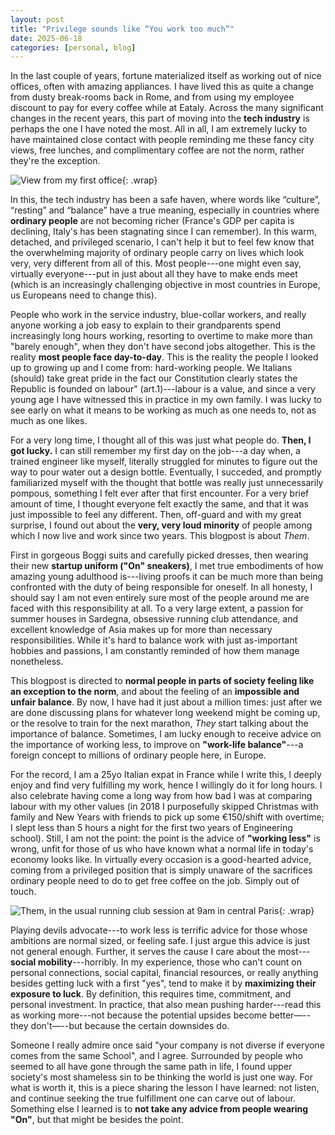 ```yaml
---
layout: post
title: "Privilege sounds like “You work too much”"
date: 2025-06-18
categories: [personal, blog]
---
```

In the last couple of years, fortune materialized itself as working out of nice offices, often with amazing appliances. I have lived this as quite a change from dusty break-rooms back in Rome, and from using my employee discount to pay for every coffee while at Eataly. 
Across the many significant changes in the recent years, this part of moving into the **tech industry** is perhaps the one I have noted the most. 
All in all, I am extremely lucky to have maintained close contact with people reminding me these fancy city views, free lunches, and complimentary coffee are not the norm, rather they're the exception.

![View from my first office](/assets/img/blogposts/milan.png){: .wrap}

In this, the tech industry has been a safe haven, where words like “culture”, “resting” and “balance” have a true meaning, especially in countries where **ordinary people** are not becoming richer (France's GDP per capita is declining, Italy's has been stagnating since I can remember). 
In this warm, detached, and privileged scenario, I can't help it but to feel few know that the overwhelming majority of ordinary people carry on lives which look very, very different from all of this. 
Most people---one might even say, virtually everyone---put in just about all they have to make ends meet (which is an increasingly challenging objective in most countries in Europe, us Europeans need to change this).

People who work in the service industry, blue-collar workers, and really anyone working a job easy to explain to their grandparents spend increasingly long hours working, resorting to overtime to make more than "barely enough", when they don't have second jobs altogether.
This is the reality **most people face day-to-day**. This is the reality the people I looked up to growing up and I come from: hard-working people. 
We Italians (should) take great pride in the fact our Constitution clearly states the Republic is founded on labour" (art.1)---labour is a value, and since a very young age I have witnessed this in practice in my own family. 
I was lucky to see early on what it means to be working as much as one needs to, not as much as one likes.

<!-- ![Myself and my Nonno: a man who would wake up at 2am regularly to go to work, well into his 70s.](/assets/img/blogposts/meandnonno.png){: .wrap-left} -->

For a very long time, I thought all of this was just what people do. **Then, I got lucky.**  I can still remember my first day on the job---a day when, a trained engineer like myself, literally struggled for minutes to figure out the way to pour water out a design bottle. Eventually, I succeded, and promptly familiarized myself with the thought that bottle was really just unnecessarily pompous, something I felt ever after that first encounter. 
For a very brief amount of time, I thought everyone felt exactly the same, and that it was just impossible to feel any different. 
Then, off-guard and with my great surprise, I found out about the **very, very loud minority** of people among which I now live and work since two years. This blogpost is about *Them*.

First in gorgeous Boggi suits and carefully picked dresses, then wearing their new **startup uniform ("On" sneakers)**, I met true embodiments of how amazing young adulthood is---living proofs it can be much more than being confronted with the duty of being responsible for oneself.
In all honesty, I should say I am not even entirely sure most of the people around me are faced with this responsibility at all.
To a very large extent, a passion for summer houses in Sardegna, obsessive running club attendance, and excellent knowledge of Asia makes up for more than necessary responsibilities.
While it's hard to balance work with just as-important hobbies and passions, I am constantly reminded of how them manage nonetheless.

This blogpost is directed to **normal people in parts of society feeling like an exception to the norm**, and about the feeling of an **impossible and unfair balance**.
By now, I have had it just about a million times: just after we are done discussing plans for whatever long weekend might be coming up, or the resolve to train for the next marathon, *They* start talking about the importance of balance. Sometimes, I am lucky enough to receive advice on the importance of working less, to improve on **"work-life balance"**---a foreign concept to millions of ordinary people here, in Europe.

For the record, I am a 25yo Italian expat in France while I write this, I deeply enjoy and find very fulfilling my work, hence I willingly do it for long hours. 
I also celebrate having come a long way from how bad I was at comparing labour with my other values (in 2018 I purposefully skipped Christmas with family and New Years with friends to pick up some €150/shift with overtime; I slept less than 5 hours a night for the first two years of Engineering school). 
Still, I am not the point: the point is the advice of **"working less"** is wrong, unfit for those of us who have known what a normal life in today's economy looks like. 
In virtually every occasion is a good-hearted advice, coming from a privileged position that is simply unaware of the sacrifices ordinary people need to do to get free coffee on the job. Simply out of touch.

![*Them*, in the usual running club session at 9am in central Paris](/assets/img/blogposts/runningclub.png){: .wrap}

Playing devils advocate---to work less is terrific advice for those whose ambitions are normal sized, or feeling safe. I just argue this advice is just not general enough. 
Further, it serves the cause I care about the most---**social mobility**---horribly. 
In my experience, those who can't count on personal connections, social capital, financial resources, or really anything besides getting luck with a first "yes", tend to make it by **maximizing their exposure to luck**. By definition, this requires time, commitment, and personal investment.
In practice, that also mean pushing harder---read this as working more---not because the potential upsides become better—--they don't—--but because the certain downsides do.

Someone I really admire once said "your company is not diverse if everyone comes from the same School", and I agree. 
Surrounded by people who seemed to all have gone through the same path in life, I found upper society's most shameless sin to be thinking the world is just one way. 
For what is worth it, this is a piece sharing the lesson I have learned: not listen, and continue seeking the true fulfillment one can carve out of labour.
Something else I learned is to **not take any advice from people wearing "On"**, but that might be besides the point.
